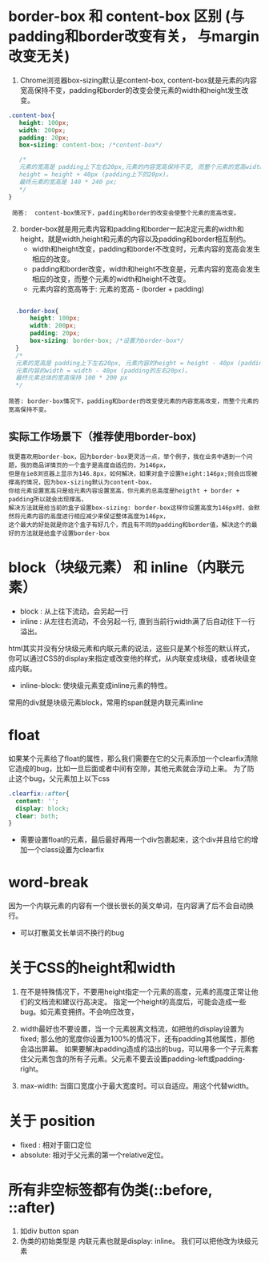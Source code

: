 # border-box 和 content-box 区别 (与padding和border改变有关， 与margin改变无关)

1. Chrome浏览器box-sizing默认是content-box, content-box就是元素的内容宽高保持不变，padding和border的改变会使元素的width和height发生改变。
   
 ```css
 .content-box{
    height: 100px;
    width: 200px;
    padding: 20px;
    box-sizing: content-box; /*content-box*/

    /*
    元素的宽高是 padding上下左右20px,元素的内容宽高保持不变, 而整个元素的宽高width = width + 40px(padding左右的20px)，
    height = height + 40px (padding上下的20px)。
    最终元素的宽高是 140 * 240 px; 
    */
 }
 ```  
     简答:  content-box情况下，padding和border的改变会使整个元素的宽高改变。

2. border-box就是用元素内容和padding和border一起决定元素的width和height，就是width,height和元素的内容以及padding和border相互制约。
    - width和height改变，padding和border不改变时，元素内容的宽高会发生相应的改变。
    - padding和border改变，width和height不改变是，元素内容的宽高会发生相应的改变，而整个元素的width和height不改变。
    - 元素内容的宽高等于: 元素的宽高 - (border + padding)
  
  ```css

    .border-box{
        height: 100px;
        width: 200px;
        padding: 20px;
        box-sizing: border-box; /*设置为border-box*/
    }
    /*
    元素的宽高是 padding上下左右20px, 元素内容的height = height - 40px (padding的上下20px), 
    元素内容的width = width - 40px (padding的左右20px)。
    最终元素总体的宽高保持 100 * 200 px
    */
  ```
    简答: border-box情况下，padding和border的改变使元素的内容宽高改变，而整个元素的宽高保持不变。


## 实际工作场景下（推荐使用border-box)

    我更喜欢用border-box，因为border-box更灵活一点，举个例子，我在业务中遇到一个问题，我的商品详情页的一个盒子是高度自适应的，为146px，
    但是在ie8浏览器上显示为146.8px，如何解决，如果对盒子设置height:146px;则会出现被撑高的情况，因为box-sizing默认为content-box，
    你给元素设置宽高只是给元素内容设置宽高，你元素的总高度是heigtht + border + padding所以就会出现撑高，
    解决方法就是给当前的盒子设置box-sizing: border-box这样你设置高度为146px时，会默然将元素内容的高度进行相应减少来保证整体高度为146px，
    这个最大的好处就是你这个盒子有好几个，而且有不同的padding和border值，解决这个的最好的方法就是给盒子设置border-box


# block（块级元素） 和 inline（内联元素）
- block : 从上往下流动，会另起一行
- inline : 从左往右流动，不会另起一行, 直到当前行width满了后自动往下一行溢出。
  
html其实并没有分块级元素和内联元素的说法，这些只是某个标签的默认样式，
你可以通过CSS的display来指定或改变他的样式，从内联变成块级，或者块级变成内联。

- inline-block: 使块级元素变成inline元素的特性。

常用的div就是块级元素block，常用的span就是内联元素inline

# float
如果某个元素给了float的属性，那么我们需要在它的父元素添加一个clearfix清除它造成的bug，比如一旦后面或者中间有空隙，其他元素就会浮动上来。
为了防止这个bug，父元素加上以下css
```css
.clearfix::after{
  content: '';
  display: block;
  clear: both;
}
```
- 需要设置float的元素，最后最好再用一个div包裹起来，这个div并且给它的增加一个class设置为clearfix

#  word-break
因为一个内联元素的内容有一个很长很长的英文单词，在内容满了后不会自动换行。

- 可以打散英文长单词不换行的bug
  
# 关于CSS的height和width
1. 在不是特殊情况下，不要用height指定一个元素的高度，元素的高度正常让他们的文档流和建议行高决定。
指定一个height的高度后，可能会造成一些bug。如元素变拥挤。不会响应改变，

2. width最好也不要设置，当一个元素脱离文档流，如把他的display设置为fixed; 那么他的宽度你设置为100%的情况下，还有padding其他属性，那他会溢出屏幕。
   如果要解决padding造成的溢出的bug，可以用多一个子元素套住父元素包含的所有子元素。父元素不要去设置padding-left或padding-right。

3. max-width: 当窗口宽度小于最大宽度时。可以自适应。用这个代替width。


# 关于 position
- fixed : 相对于窗口定位
- absolute: 相对于父元素的第一个relative定位。

# 所有非空标签都有伪类(::before, ::after)
1. 如div button span 
2. 伪类的初始类型是 内联元素也就是display: inline。 我们可以把他改为块级元素